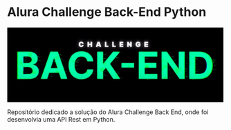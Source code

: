 # Alura Challenge Back-End Python

<img width='500px' align='center'  src='/challenge_backend.jpg'/>

Repositório dedicado a solução do Alura Challenge Back End, onde foi desenvolvia uma API Rest em Python.
